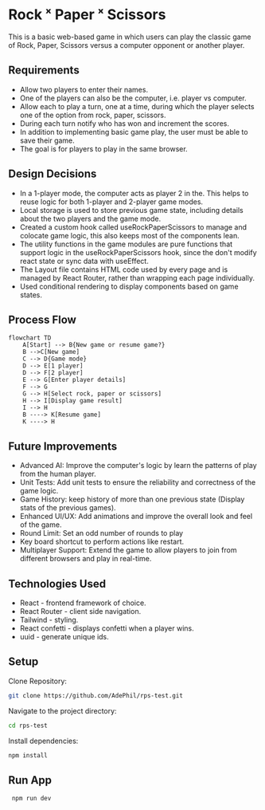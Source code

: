 # Rock ˣ Paper ˣ Scissors

This is a basic web-based game in which users can play the classic game of Rock, Paper, Scissors versus a computer opponent or another player.

## Requirements

- Allow two players to enter their names.
- One of the players can also be the computer, i.e. player vs computer.
- Allow each to play a turn, one at a time, during which the player selects one of the option
  from rock, paper, scissors.
- During each turn notify who has won and increment the scores.
- In addition to implementing basic game play, the user must be able to save their game.
- The goal is for players to play in the same browser.

## Design Decisions

- In a 1-player mode, the computer acts as player 2 in the. This helps to reuse logic for both 1-player and 2-player game modes.
- Local storage is used to store previous game state, including details about the two players and the game mode.
- Created a custom hook called useRockPaperScissors to manage and colocate game logic, this also keeps most of the components lean.
- The utility functions in the game modules are pure functions that support logic in the useRockPaperScissors hook, since the don't modify react state or sync data with useEffect.
- The Layout file contains HTML code used by every page and is managed by React Router, rather than wrapping each page individually.
- Used conditional rendering to display components based on game states.

## Process Flow

```mermaid
flowchart TD
    A[Start] --> B{New game or resume game?}
    B -->C[New game]
    C --> D{Game mode}
    D --> E[1 player]
    D --> F[2 player]
    E --> G[Enter player details]
    F --> G
    G --> H[Select rock, paper or scissors]
    H --> I[Display game result]
    I --> H
    B ----> K[Resume game]
    K ----> H
```

## Future Improvements

- Advanced AI: Improve the computer's logic by learn the patterns of play from the human player.
- Unit Tests: Add unit tests to ensure the reliability and correctness of the game logic.
- Game History: keep history of more than one previous state (Display stats of the previous games).
- Enhanced UI/UX: Add animations and improve the overall look and feel of the game.
- Round Limit: Set an odd number of rounds to play
- Key board shortcut to perform actions like restart.
- Multiplayer Support: Extend the game to allow players to join from different browsers and play in real-time.

## Technologies Used

- React - frontend framework of choice.
- React Router - client side navigation.
- Tailwind - styling.
- React confetti - displays confetti when a player wins.
- uuid - generate unique ids.

## Setup

Clone Repository:

```bash
git clone https://github.com/AdePhil/rps-test.git
```

Navigate to the project directory:

```bash
cd rps-test
```

Install dependencies:

```bash
npm install
```

## Run App

```bash
 npm run dev
```
